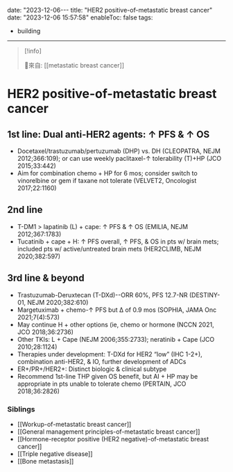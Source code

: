 date: "2023-12-06---
title: "HER2 positive-of-metastatic breast cancer"
date: "2023-12-06 15:57:58"
enableToc: false
tags:
  - building
---
> [!info]
>
> 🌱來自: [[metastatic breast cancer]]
# HER2 positive-of-metastatic breast cancer
## 1st line: Dual anti-HER2 agents: ↑ PFS & ↑ OS
- Docetaxel/trastuzumab/pertuzumab (DHP) vs. DH (CLEOPATRA, NEJM 2012;366:109); or can use weekly paclitaxel-↑ tolerability (T)+HP (JCO 2015;33:442)
- Aim for combination chemo + HP for 6 mos; consider switch to vinorelbine or gem if taxane not tolerate (VELVET2, Oncologist 2017;22:1160)
## 2nd line
- T-DM1 > lapatinib (L) + cape: ↑ PFS & ↑ OS (EMILIA, NEJM 2012;367:1783)
- Tucatinib + cape + H: ↑ PFS overall, ↑ PFS, & OS in pts w/ brain mets; included pts w/ active/untreated brain mets (HER2CLIMB, NEJM 2020;382:597)
## 3rd line & beyond
- Trastuzumab-Deruxtecan (T-DXd)--ORR 60%, PFS 12.7-NR (DESTINY-01, NEJM 2020;382:610)
- Margetuximab + chemo-↑ PFS but Δ of 0.9 mos (SOPHIA, JAMA Onc 2021;7(4):573)
- May continue H + other options (ie, chemo or hormone (NCCN 2021, JCO 2018;36:2736)
- Other TKIs: L + Cape (NEJM 2006;355:2733); neratinib + Cape (JCO 2010;28:1124)
- Therapies under development: T-DXd for HER2 “low” (IHC 1-2+), combination anti-HER2, & IO, further development of ADCs
- ER+/PR+/HER2+: Distinct biologic & clinical subtype
- Recommend 1st-line THP given OS benefit, but AI + HP may be appropriate in pts unable to tolerate chemo (PERTAIN, JCO 2018;36:2826)
### Siblings
- [[Workup-of-metastatic breast cancer]]
- [[General management principles-of-metastatic breast cancer]]
- [[Hormone-receptor positive (HER2 negative)-of-metastatic breast cancer]]
- [[Triple negative disease]]
- [[Bone metastasis]]
